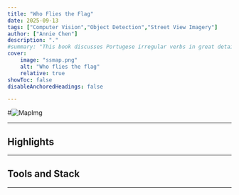 ```yaml
---
title: "Who Flies the Flag" 
date: 2025-09-13
tags: ["Computer Vision","Object Detection","Street View Imagery"]
author: ["Annie Chen"]
description: "."
#summary: "This book discusses Portugese irregular verbs in great details."
cover:
    image: "ssmap.png"
    alt: "Who flies the flag"
    relative: true
showToc: false
disableAnchoredHeadings: false

---
```


#![MapImg]("ssmap.png")

---
## Highlights




---
## Tools and Stack



---

